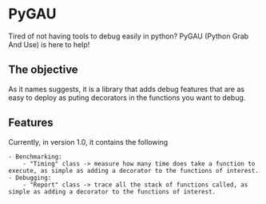 # PyGAU

Tired of not having tools to debug easily in python? PyGAU (Python Grab And Use) is here to help!

## The objective

As it names suggests, it is a library that adds debug features that are as easy to deploy as puting decorators in the functions you want to debug.

## Features

Currently, in version 1.0, it contains the following

    - Benchmarking:
        - "Timing" class -> measure how many time does take a function to execute, as simple as adding a decorator to the functions of interest.
    - Debugging:
        - "Report" class -> trace all the stack of functions called, as simple as adding a decorator to the functions of interest.
